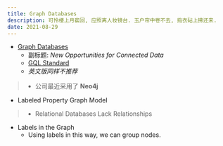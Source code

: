 ```yaml
---
title: Graph Databases
description: 可怜楼上月裴回, 应照离人妆镜台. 玉户帘中卷不去, 捣衣砧上拂还来.
date: 2021-08-29
---
```



* [Graph Databases](https://book.douban.com/subject/26427118/)
  - 副标题: *New Opportunities for Connected Data*
  - [GQL Standard](https://www.gqlstandards.org)
  - *英文版同样不推荐*

> - 公司最近采用了 **Neo4j**

* Labeled Property Graph Model

> - Relational Databases Lack Relationships

* Labels in the Graph
  - Using labels in this way, we can group nodes.
